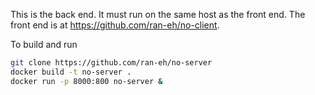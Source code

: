This is the back end.  It must run on the same host as the front end.  The front end is at
 https://github.com/ran-eh/no-client.

To build and run

```bash
git clone https://github.com/ran-eh/no-server
docker build -t no-server .
docker run -p 8000:800 no-server &
```